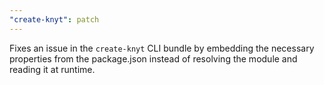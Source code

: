 ```yaml
---
"create-knyt": patch
---
```


Fixes an issue in the `create-knyt` CLI bundle by embedding the necessary properties from the package.json instead of resolving the module and reading it at runtime.
